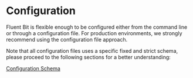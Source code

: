 # Configuration

Fluent Bit is flexible enough to be configured either from the command line or through a configuration file. For production environments, we strongly recommend using the configuration file approach.

Note that all configuration files uses a specific fixed and strict schema, please proceed to the following sections for a better understanding:

[Configuration Schema](schema.md)
